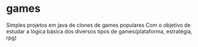 # games
Simples projetos em java de clones de games populares
Com o objetivo de estudar a lógica básica dos diversos tipos de games(plataforma, estratégia, rpg)
